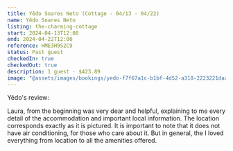 ```yaml
---
title: Yêdo Soares Neto (Cottage - 04/13 - 04/22)
name: Yêdo Soares Neto
listing: the-charming-cottage
start: 2024-04-13T12:00
end: 2024-04-22T12:00
reference: HME3H9S2C9
status: Past guest
checkedIn: true
checkedOut: true
description: 1 guest · $423.89
image: "@assets/images/bookings/yedo-f7f67a1c-b1bf-4d52-a318-2223221daa25.avif"
---
```

Yêdo's review:

Laura, from the beginning was very dear and helpful, explaining to me every detail of the accommodation and important local information. The location corresponds exactly as it is pictured. It is important to note that it does not have air conditioning, for those who care about it. But in general, the I loved everything from location to all the amenities offered.
